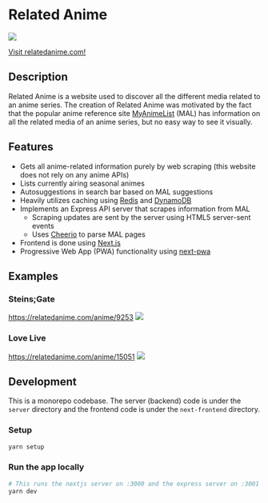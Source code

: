 # Related Anime

<img src="https://image.thum.io/get/http://www.relatedanime.com/">

[Visit relatedanime.com!](http://relatedanime.com/)

## Description

Related Anime is a website used to discover all the different media related to an anime series.
The creation of Related Anime was motivated by the fact that the popular anime reference site [MyAnimeList](https://myanimelist.net/) (MAL) has information on all the related media of an anime series, but no easy way to see it visually.

## Features

- Gets all anime-related information purely by web scraping (this website does not rely on any anime APIs)
- Lists currently airing seasonal animes
- Autosuggestions in search bar based on MAL suggestions
- Heavily utilizes caching using [Redis](https://redis.io/) and [DynamoDB](https://aws.amazon.com/dynamodb/)
- Implements an Express API server that scrapes information from MAL
  - Scraping updates are sent by the server using HTML5 server-sent events
  - Uses [Cheerio](https://github.com/cheeriojs/cheerio) to parse MAL pages
- Frontend is done using [Next.js](https://nextjs.org/)
- Progressive Web App (PWA) functionality using [next-pwa](https://github.com/shadowwalker/next-pwa)

## Examples

### Steins;Gate

https://relatedanime.com/anime/9253
<img src="https://image.thum.io/get/http://www.relatedanime.com/anime/9253/">

### Love Live

https://relatedanime.com/anime/15051
<img src="https://image.thum.io/get/http://www.relatedanime.com/anime/15051/">

## Development

This is a monorepo codebase. The server (backend) code is under the `server` directory and the frontend code is under the `next-frontend` directory.

### Setup

```bash
yarn setup
```

### Run the app locally

```bash
# This runs the nextjs server on :3000 and the express server on :3001 by default
yarn dev
```
